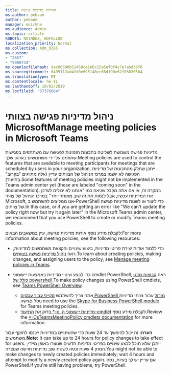 ```yaml
---
title: הגדרות מדיניות פגישה
ms.author: pebaum
author: pebaum
manager: mnirkhe
ms.audience: Admin
ms.topic: article
ROBOTS: NOINDEX, NOFOLLOW
localization_priority: Normal
ms.collection: Adm_O365
ms.custom:
- "2657"
- "9000734"
ms.openlocfilehash: dac06690b51459ca166c15a5ef0f4c7e7a6d36f0
ms.sourcegitcommit: 0495112ad4fd0e695140ec66d190e62f03030584
ms.translationtype: MT
ms.contentlocale: he-IL
ms.lasthandoff: 10/02/2019
ms.locfileid: "37376664"
---
```

# <a name="manage-meeting-policies-in-microsoft-teams"></a><span data-ttu-id="1a825-102">ניהול מדיניות פגישה בצוותי Microsoft</span><span class="sxs-lookup"><span data-stu-id="1a825-102">Manage meeting policies in Microsoft Teams</span></span>

<span data-ttu-id="1a825-103">מדיניות פגישה משמשת לשליטה בתכונות הזמינות לפגישה עם משתתפים בפגישות שתוזמנו על-ידי משתמשים בארגון שלך.</span><span class="sxs-lookup"><span data-stu-id="1a825-103">Meeting policies are used to control the features that are available to meeting participants for meetings that are scheduled by users in your organization.</span></span> <span data-ttu-id="1a825-104">ייתכן שחלק מהתכונות של מדיניות הפגישה לא יושמו במרכז הניהול של הצוותים עדיין (אלה מתויגים "בקרוב" בתיעוד).</span><span class="sxs-lookup"><span data-stu-id="1a825-104">Some features of meeting policies might not be implemented in the Teams admin center yet (these are labeled "coming soon" in the documentation).</span></span> <span data-ttu-id="1a825-105">במקרה זה, או אם אתה מקבל שגיאה כמו "אנחנו לא יכולים לעדכן את המדיניות עכשיו, אבל לנסות את זה שוב מאוחר יותר" במרכז הניהול של צוותי Microsoft, אנו ממליצים להשתמש ב-PowerShell כדי ליצור או לשנות מדיניות פגישה של צוותים.</span><span class="sxs-lookup"><span data-stu-id="1a825-105">In this case, or if you are getting an error like "We can't update the policy right now but try it again later" in the Microsoft Teams admin center, we recommend that you use PowerShell to create or modify Teams meeting policies.</span></span> 

<span data-ttu-id="1a825-106">לקבלת מידע נוסף אודות מדיניות פגישה, עיין במשאבים הבאים:</span><span class="sxs-lookup"><span data-stu-id="1a825-106">For more information about meeting policies, see the following resources:</span></span>

- <span data-ttu-id="1a825-107">כדי ללמוד אודות יצירת פריטי מדיניות, ביצוע שינויים והקצאת משתמשים למדיניות, ראה [ניהול מדיניות פגישה בצוותים](https://docs.microsoft.com/en-us/microsoftteams/meeting-policies-in-teams).</span><span class="sxs-lookup"><span data-stu-id="1a825-107">To learn about creating policies, making changes, and assigning users to the policy, see [Manage meeting policies in Teams](https://docs.microsoft.com/en-us/microsoftteams/meeting-policies-in-teams).</span></span>

- <span data-ttu-id="1a825-108">כדי לבצע שינויי מדיניות באמצעות יישומוני cmdlet PowerShell, ראה [קבוצות מבט כולל של powershell](https://docs.microsoft.com/microsoftteams/teams-powershell-overview).</span><span class="sxs-lookup"><span data-stu-id="1a825-108">To make policy changes using PowerShell cmdlets, see [Teams PowerShell Overview](https://docs.microsoft.com/microsoftteams/teams-powershell-overview).</span></span> 
    - <span data-ttu-id="1a825-109">אתה צריך להשתמש [סקייפ עבור עסקים PowerShell מודול](https://www.microsoft.com/download/details.aspx?id=39366) עבור צוותי מדיניות פגישה.</span><span class="sxs-lookup"><span data-stu-id="1a825-109">You need to use the [Skype for Business PowerShell module](https://www.microsoft.com/download/details.aspx?id=39366) for Teams meeting policies.</span></span> 
    - <span data-ttu-id="1a825-110">בדוק את [התיעוד \*-c, מדיניות יישומוני ה-cmdlet](https://docs.microsoft.com/search/?search=CsTeamsMeetingPolicy&view=skype-ps) לקבלת מידע נוסף.</span><span class="sxs-lookup"><span data-stu-id="1a825-110">Review the [\*-CsTeamsMeetingPolicy cmdlets documentation](https://docs.microsoft.com/search/?search=CsTeamsMeetingPolicy&view=skype-ps) for more information.</span></span>

<span data-ttu-id="1a825-111">**הערה:** זה יכול להימשך עד 24 שעות כדי שהשינויים במדיניות ייכנסו לתוקף עבור משתמשים.</span><span class="sxs-lookup"><span data-stu-id="1a825-111">**Note:** It can take up to 24 hours for policy changes to take effect for users.</span></span> <span data-ttu-id="1a825-112">ייתכן שלא תוכל לבצע שינויים בפריטי מדיניות חדשים שנוצרו באופן מיידי; המתן 4 שעות ונסה לשנות שוב מדיניות חדשה שנוצרה.</span><span class="sxs-lookup"><span data-stu-id="1a825-112">You might not be able to make changes to newly created policies immediately; wait 4 hours and attempt to modify a newly created policy again.</span></span> <span data-ttu-id="1a825-113">אם עדיין יש לך בעיות, נסה PowerShell.</span><span class="sxs-lookup"><span data-stu-id="1a825-113">If you're still having problems, try PowerShell.</span></span>  